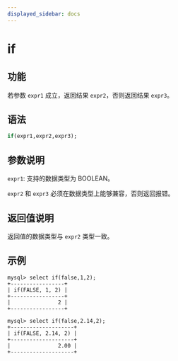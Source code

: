 ```yaml
---
displayed_sidebar: docs
---
```


# if

## 功能

若参数 `expr1` 成立，返回结果 `expr2`，否则返回结果 `expr3`。

## 语法

```Haskell
if(expr1,expr2,expr3);
```

## 参数说明

`expr1`: 支持的数据类型为 BOOLEAN。

`expr2` 和 `expr3` 必须在数据类型上能够兼容，否则返回报错。

## 返回值说明

返回值的数据类型与 `expr2` 类型一致。

## 示例

```Plain Text
mysql> select if(false,1,2);
+-----------------+
| if(FALSE, 1, 2) |
+-----------------+
|               2 |
+-----------------+

mysql> select if(false,2.14,2);
+--------------------+
| if(FALSE, 2.14, 2) |
+--------------------+
|               2.00 |
+--------------------+
```
